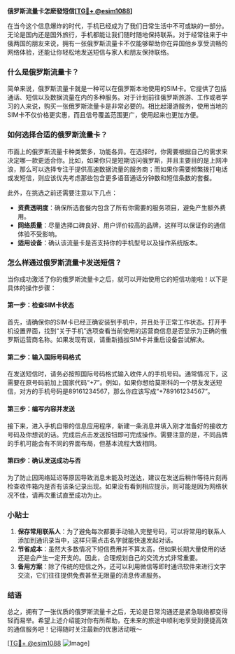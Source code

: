 **俄罗斯流量卡怎麽發短信[[TG💪+ @esim1088](https://t.me/s/esim1088)]**

在当今这个信息爆炸的时代，手机已经成为了我们日常生活中不可或缺的一部分。无论是国内还是国外旅行，手机都能让我们随时随地保持联系。对于经常往来于中俄两国的朋友来说，拥有一张俄罗斯流量卡不仅能够帮助你在异国他乡享受流畅的网络体验，还能让你轻松地发送短信与家人和朋友保持联络。

### 什么是俄罗斯流量卡？

简单来说，俄罗斯流量卡就是一种可以在俄罗斯本地使用的SIM卡。它提供了包括通话、短信以及数据流量在内的多种服务。对于计划前往俄罗斯旅游、工作或者学习的人来说，购买一张俄罗斯流量卡是非常必要的。相比起漫游服务，使用当地的SIM卡不仅价格更实惠，而且信号覆盖范围更广，使用起来也更加方便。

### 如何选择合适的俄罗斯流量卡？

市面上的俄罗斯流量卡种类繁多，功能各异。在选择时，你需要根据自己的需求来决定哪一款更适合你。比如，如果你只是短期访问俄罗斯，并且主要目的是上网冲浪，那么可以选择专注于提供高速数据流量的服务商；而如果你需要频繁拨打电话或发短信，则应该优先考虑那些包含更多语音通话分钟数和短信条数的套餐。

此外，在挑选之前还需要注意以下几点：
- **资费透明度**：确保所选套餐内包含了所有你需要的服务项目，避免产生额外费用。
- **网络质量**：尽量选择口碑良好、用户评价较高的品牌，这样可以保证你的通信体验不受影响。
- **适用设备**：确认该流量卡是否支持你的手机型号以及操作系统版本。

### 怎么样通过俄罗斯流量卡发送短信？

当你成功激活了你的俄罗斯流量卡之后，就可以开始使用它的短信功能啦！以下是具体的操作步骤：

#### 第一步：检查SIM卡状态
首先，请确保你的SIM卡已经正确安装到手机中，并且处于正常工作状态。打开手机设置界面，找到“关于手机”选项查看当前使用的运营商信息是否显示为正确的俄罗斯运营商名称。如果发现有误，请重新插拔SIM卡并重启设备尝试解决。

#### 第二步：输入国际号码格式
在发送短信时，请务必按照国际号码格式输入收件人的手机号码。通常情况下，这需要在原号码前加上国家代码“+7”。例如，如果你想给莫斯科的一个朋友发送短信，对方的手机号码是89161234567，那么你应该写成“+789161234567”。

#### 第三步：编写内容并发送
接下来，进入手机自带的信息应用程序，新建一条消息并填入刚才准备好的接收方号码及你想说的话。完成后点击发送按钮即可完成操作。需要注意的是，不同品牌的手机可能会有不同的界面布局，但基本流程大致相同。

#### 第四步：确认发送成功与否
为了防止因网络延迟等原因导致消息未能及时送达，建议在发送后稍作等待片刻再检查收件箱内是否有该条记录出现。如果没有看到相应提示，则可能是因为网络状况不佳，请再次重试直至成功为止。

### 小贴士

1. **保存常用联系人**：为了避免每次都要手动输入完整号码，可以将常用的联系人添加到通讯录当中，这样只需点击名字就能快速发起对话。
2. **节省成本**：虽然大多数情况下短信费用并不算太高，但如果长期大量使用的话还是会产生一定开支的。因此，合理规划自己的交流方式非常重要。
3. **备用方案**：除了传统的短信之外，还可以利用微信等即时通讯软件来进行文字交流，它们往往提供免费甚至无限量的消息传递服务。

### 结语

总之，拥有了一张优质的俄罗斯流量卡之后，无论是日常沟通还是紧急联络都变得轻而易举。希望上述介绍能对你有所帮助，在未来的旅途中顺利地享受到便捷高效的通信服务吧！记得随时关注最新的优惠活动哦～

[[TG💪+ @esim1088](https://t.me/s/esim1088) ![Image](https://i.postimg.cc/4NQfJmqS/Snipaste-2025-05-13-00-14-12.png)]